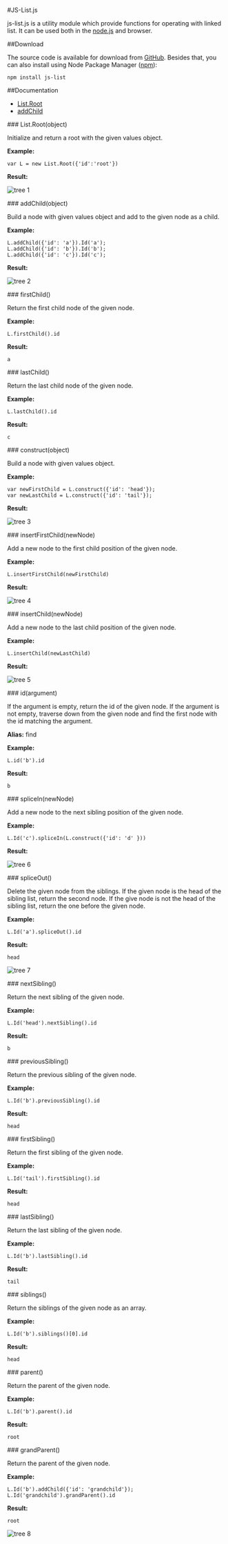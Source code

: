 #JS-List.js

js-list.js is a utility module which provide functions for operating with linked list. It can be used both in the [node.js](http://nodejs.org) and browser.

##Download

The source code is available for download from [GitHub](https://github.com/rranauro/js-list). Besides that, you can also install using Node Package Manager ([npm](https://npmjs.org)):

    npm install js-list

##Documentation

* [List.Root](#List.Root)
* [addChild](#addChild)

<a name="List.Root" />
### List.Root(object)

Initialize and return a root with the given values object.

__Example:__

    var L = new List.Root({'id':'root'})
    
__Result:__

![tree 1](https://raw.github.com/michael0401/Pictures/master/tree1.png)

<a name="addChild" />
### addChild(object)

Build a node with given values object and add to the given node as a child.

__Example:__

    L.addChild({'id': 'a'}).Id('a');
    L.addChild({'id': 'b'}).Id('b');
    L.addChild({'id': 'c'}).Id('c');
    
__Result:__

![tree 2](https://raw.github.com/michael0401/Pictures/master/tree2.png)

<a name="firstChild" />
### firstChild()

Return the first child node of the given node.

__Example:__

    L.firstChild().id
    
__Result:__

    a
    
<a name="lastChild" />
### lastChild()

Return the last child node of the given node.

__Example:__

    L.lastChild().id
    
__Result:__

    c
    
<a name="construct" />
### construct(object)

Build a node with given values object.

__Example:__

    var newFirstChild = L.construct({'id': 'head'});
    var newLastChild = L.construct({'id': 'tail'});
    
__Result:__

![tree 3](https://raw.github.com/michael0401/Pictures/master/tree3.png)

<a name="insertFirstChild" />
### insertFirstChild(newNode)

Add a new node to the first child position of the given node.

__Example:__

    L.insertFirstChild(newFirstChild)
    
__Result:__

![tree 4](https://raw.github.com/michael0401/Pictures/master/tree4.png)

<a name="insertChild" />
### insertChild(newNode)

Add a new node to the last child position of the given node.

__Example:__

    L.insertChild(newLastChild)
    
__Result:__

![tree 5](https://raw.github.com/michael0401/Pictures/master/tree5.png)

<a name="id" />
### id(argument)

If the argument is empty, return the id of the given node. If the argument is not empty, traverse down from the given node and find the first node with the id matching the argument.

__Alias:__ find

__Example:__

    L.id('b').id
    
__Result:__

    b
    
<a name="spliceIn" />
### spliceIn(newNode)

Add a new node to the next sibling position of the given node.

__Example:__

    L.Id('c').spliceIn(L.construct({'id': 'd' }))
    
__Result:__

![tree 6](https://raw.github.com/michael0401/Pictures/master/tree6.png)
 
<a name="spliceOut" />
### spliceOut()

Delete the given node from the siblings. If the given node is the head of the sibling list, return the second node. If the give node is not the head of the sibling list, return the one before the given node.

__Example:__

    L.Id('a').spliceOut().id

__Result:__

    head

![tree 7](https://raw.github.com/michael0401/Pictures/master/tree7.png)

<a name="nextSibling" />
### nextSibling()

Return the next sibling of the given node.

__Example:__

    L.Id('head').nextSibling().id

__Result:__

    b
    
<a name="previousSibling" />
### previousSibling()

Return the previous sibling of the given node.

__Example:__

    L.Id('b').previousSibling().id

__Result:__

    head
    
<a name="firstSibling" />
### firstSibling()

Return the first sibling of the given node.

__Example:__

    L.Id('tail').firstSibling().id

__Result:__

    head

<a name="lastSibling" />
### lastSibling()

Return the last sibling of the given node.

__Example:__

    L.Id('b').lastSibling().id

__Result:__

    tail
  
<a name="siblings" />
### siblings()

Return the siblings of the given node as an array.

__Example:__

    L.Id('b').siblings()[0].id

__Result:__

    head
  
<a name="parent" />
### parent()

Return the parent of the given node.

__Example:__

    L.Id('b').parent().id

__Result:__

    root
     
<a name="grandParent" />
### grandParent()

Return the parent of the given node.

__Example:__

    L.Id('b').addChild({'id': 'grandchild'});
    L.Id('grandchild').grandParent().id

__Result:__

    root
![tree 8](https://raw.github.com/michael0401/Pictures/master/tree8.png)
  
